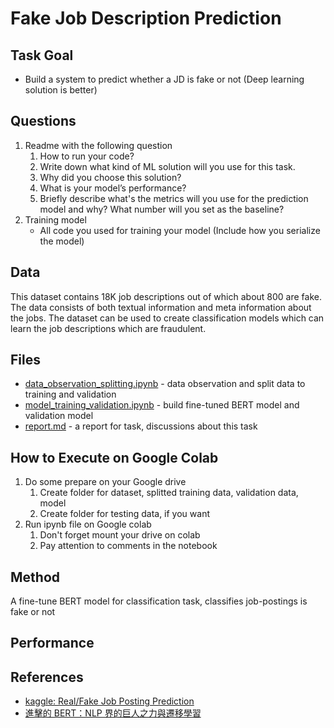 # Fake Job Description Prediction

## Task Goal
* Build a system to predict whether a JD is fake or not (Deep learning solution is better)

## Questions
1. Readme with the following question
    1. How to run your code?
    2. Write down what kind of ML solution will you use for this task.
    3. Why did you choose this solution?
    4. What is your model’s performance?
    5. Briefly describe what's the metrics will you use for the prediction model and why? What number will you set as the baseline?
2. Training model
    - All code you used for training your model (Include how you serialize the model)

## Data
This dataset contains 18K job descriptions out of which about 800 are fake. The data consists of both textual information and meta information about the jobs. The dataset can be used to create classification models which can learn the job descriptions which are fraudulent.

## Files
* [data_observation_splitting.ipynb](data_observation_splitting.ipynb) - data observation and split data to training and validation
* [model_training_validation.ipynb](model_training_validation.ipynb) - build fine-tuned BERT model and validation model
* [report.md](report.md) - a report for task, discussions about this task

## How to Execute on Google Colab
1. Do some prepare on your Google drive
    1. Create folder for dataset, splitted training data, validation data, model
    2. Create folder for testing data, if you want
2. Run ipynb file on Google colab
    1. Don't forget mount your drive on colab
    2. Pay attention to comments in the notebook

## Method
A fine-tune BERT model for classification task, classifies job-postings is fake or not

## Performance

## References
* [kaggle: Real/Fake Job Posting Prediction](https://www.kaggle.com/datasets/shivamb/real-or-fake-fake-jobposting-prediction)
* [進擊的 BERT：NLP 界的巨人之力與遷移學習](https://leemeng.tw/attack_on_bert_transfer_learning_in_nlp.html)
